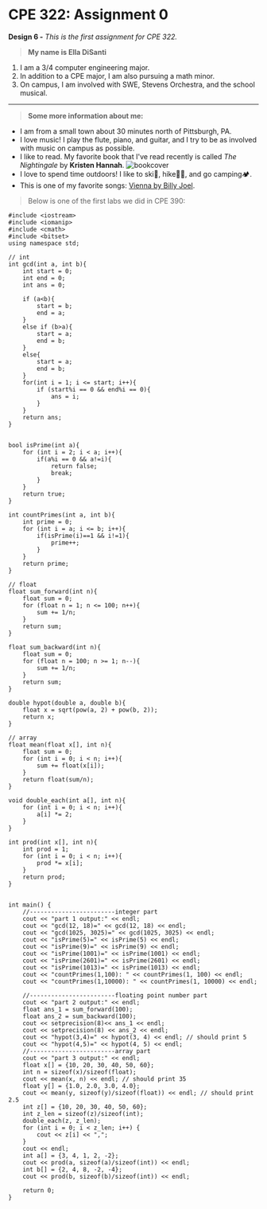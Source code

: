 # **CPE 322: Assignment 0**
**Design 6 -**
*This is the first assignment for CPE 322.*
> **My name is Ella DiSanti**
1. I am a 3/4 computer engineering major.
2. In addition to a CPE major, I am also pursuing a math minor.
3. On campus, I am involved with SWE, Stevens Orchestra, and the school musical.

---

> **Some more information about me:**
- I am from a small town about 30 minutes north of Pittsburgh, PA. 
- I love music! I play the flute, piano, and guitar, and I try to be as involved with music on campus as possible.
- I like to read. My favorite book that I've read recently is called *The Nightingale* by **Kristen Hannah**. ![bookcover](https://github.com/edisanti/Design-6/assets/122648382/96582e38-0633-494a-b398-a10e044200dc)
- I love to spend time outdoors! I like to ski🎿, hike🌲🥾, and go camping🏕️.
- This is one of my favorite songs: [Vienna by Billy Joel](https://youtu.be/wccRif2DaGs?si=bwRwhdobdd0gJAHO).

> Below is one of the first labs we did in CPE 390:
```
#include <iostream>
#include <iomanip>
#include <cmath>
#include <bitset>
using namespace std;

// int
int gcd(int a, int b){
    int start = 0;
    int end = 0;
    int ans = 0;

    if (a<b){
        start = b;
        end = a;
    }
    else if (b>a){
        start = a;
        end = b;
    }
    else{
        start = a;
        end = b;
    }
    for(int i = 1; i <= start; i++){
        if (start%i == 0 && end%i == 0){
            ans = i;
        }
    }
    return ans;
}


bool isPrime(int a){
    for (int i = 2; i < a; i++){
        if(a%i == 0 && a!=i){
            return false;
            break;
        }
    }
    return true;
}

int countPrimes(int a, int b){
    int prime = 0;
    for (int i = a; i <= b; i++){
        if(isPrime(i)==1 && i!=1){
            prime++;
        }
    }
    return prime;
}

// float
float sum_forward(int n){
    float sum = 0;
    for (float n = 1; n <= 100; n++){
        sum += 1/n;
    }
    return sum;
}

float sum_backward(int n){
    float sum = 0;
    for (float n = 100; n >= 1; n--){
        sum += 1/n;
    }
    return sum;
}

double hypot(double a, double b){
    float x = sqrt(pow(a, 2) + pow(b, 2));
    return x;
}

// array
float mean(float x[], int n){
    float sum = 0;
    for (int i = 0; i < n; i++){
        sum += float(x[i]);
    }
    return float(sum/n);
}

void double_each(int a[], int n){
    for (int i = 0; i < n; i++){
        a[i] *= 2;
    }
}

int prod(int x[], int n){
    int prod = 1;
    for (int i = 0; i < n; i++){
        prod *= x[i];
    }
    return prod;
}


int main() {
    //------------------------integer part
    cout << "part 1 output:" << endl;
    cout << "gcd(12, 18)=" << gcd(12, 18) << endl;
    cout << "gcd(1025, 3025)=" << gcd(1025, 3025) << endl;
    cout << "isPrime(5)=" << isPrime(5) << endl;
    cout << "isPrime(9)=" << isPrime(9) << endl;
    cout << "isPrime(1001)=" << isPrime(1001) << endl;
    cout << "isPrime(2601)=" << isPrime(2601) << endl;
    cout << "isPrime(1013)=" << isPrime(1013) << endl;
    cout << "countPrimes(1,100): " << countPrimes(1, 100) << endl;
    cout << "countPrimes(1,10000): " << countPrimes(1, 10000) << endl;
    
    //------------------------floating point number part
    cout << "part 2 output:" << endl;
    float ans_1 = sum_forward(100);
    float ans_2 = sum_backward(100);
    cout << setprecision(8)<< ans_1 << endl;
    cout << setprecision(8) << ans_2 << endl;
    cout << "hypot(3,4)=" << hypot(3, 4) << endl; // should print 5
    cout << "hypot(4,5)=" << hypot(4, 5) << endl;
    //------------------------array part
    cout << "part 3 output:" << endl;
    float x[] = {10, 20, 30, 40, 50, 60};
    int n = sizeof(x)/sizeof(float);
    cout << mean(x, n) << endl; // should print 35
    float y[] = {1.0, 2.0, 3.0, 4.0};
    cout << mean(y, sizeof(y)/sizeof(float)) << endl; // should print 2.5
    int z[] = {10, 20, 30, 40, 50, 60};
    int z_len = sizeof(z)/sizeof(int);
    double_each(z, z_len);
    for (int i = 0; i < z_len; i++) {
        cout << z[i] << ",";
    }
    cout << endl;
    int a[] = {3, 4, 1, 2, -2};
    cout << prod(a, sizeof(a)/sizeof(int)) << endl;
    int b[] = {2, 4, 8, -2, -4};
    cout << prod(b, sizeof(b)/sizeof(int)) << endl;
    
    return 0;
}
```
  


